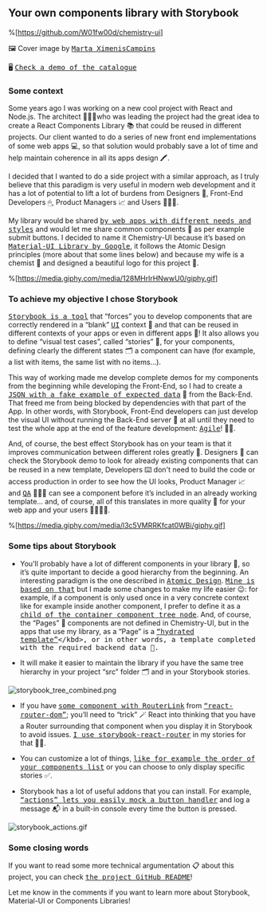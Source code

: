 ## Your own components library with Storybook

%[https://github.com/W01fw00d/chemistry-ui]


🖼 Cover image by <kbd>[Marta XimenisCampins](https://www.domestika.org/es/projects/686589-chemistry-ui)</kbd>

🖥 <kbd>[Check a demo of the catalogue](https://chemistry-ui.netlify.app/)</kbd>


### Some context

Some years ago I was working on a new cool project with React and Node.js. The architect 👨🏽‍💻who was leading the project had the great idea to create a React Components Library 📚 that could be reused in different projects. Our client wanted to do a series of new front end implementations of some web apps 💻, so that solution would probably save a lot of time and help maintain coherence in all its apps design 🖍.

I decided that I wanted to do a side project with a similar approach, as I truly believe that this paradigm is very useful in modern web development and it has a lot of potential to lift a lot of burdens from Designers 📐, Front-End Developers 🖱, Product Managers 📈 and Users 🙋🏻‍♀️.

My library would be shared <kbd>[by web apps with different needs and styles](https://github.com/W01fw00d/cooking-with-amateurs)</kbd> and would let me share common components 🧩 as per example submit buttons. I decided to name it Chemistry-UI because it’s based on <kbd>[Material-UI Library by Google](https://material-ui.com)</kbd>, it follows the Atomic Design principles (more about that some lines below) and because my wife is a chemist 🧪 and designed a beautiful logo for this project 🥰.

%[https://media.giphy.com/media/128MHrlrHNwwU0/giphy.gif]


### To achieve my objective I chose Storybook

<kbd>[Storybook is a tool](https://storybook.js.org/)</kbd> that “forces” you to develop components that are correctly rendered in a “blank” <kbd>[UI](https://en.m.wikipedia.org/wiki/User_interface)</kbd> context 📂 and that can be reused in different contexts of your apps or even in different apps 🔗! It also allows you to define “visual test cases”, called “stories” 📝, for your components, defining clearly the different states 🗂 a component can have (for example, a list with items, the same list with no items...).

This way of working made me develop complete demos for my components from the beginning while developing the Front-End, so I had to create a <kbd>[JSON with a fake example of expected data](https://github.com/W01fw00d/chemistry-ui/blob/master/.storybook/fake_data/recipes.json)</kbd> 📑 from the Back-End. That freed me from being blocked by dependencies with that part of the App. In other words, with Storybook, Front-End developers can just develop the visual UI without running the Back-End server 💽 at all until they need to test the whole app at the end of the feature development: <kbd>[Agile](https://en.m.wikipedia.org/wiki/Agile_software_development)</kbd>! 🤘🏿.

And, of course, the best effect Storybook has on your team is that it improves communication between different roles greatly 🤝. Designers 📐 can check the Storybook demo to look for already existing components that can be reused in a new template, Developers ⌨️ don't need to build the code or access production in order to see how the UI looks, Product Manager 📈 and <kbd>[QA](https://www.careerexplorer.com/careers/software-quality-assurance-engineer/)</kbd> 🕵🏼‍♀️ can see a component before it’s included in an already working template… and, of course, all of this translates in more quality 🌟 for your web app and your users 👩‍👩‍👦‍👦.

%[https://media.giphy.com/media/l3c5VMRRKfcat0WBi/giphy.gif]


### Some tips about Storybook

- You’ll probably have a lot of different components in your library 📔, so it’s quite important to decide a good hierarchy from the beginning. An interesting paradigm is the one described in <kbd>[Atomic Design](https://bradfrost.com/blog/post/atomic-web-design/)</kbd>. <kbd>[Mine is based on that](https://github.com/W01fw00d/chemistry-ui/tree/master/src/components)</kbd> but I made some changes to make my life easier 😉: for example, if a component is only used once in a very concrete context like for example inside another component, I prefer to define it as a <kbd>[child of the container component tree node](https://github.com/W01fw00d/chemistry-ui/tree/master/src/components/organisms/list/item)</kbd>. And, of course, the “Pages” 📄 components are not defined in Chemistry-UI, but in the apps that use my library, as a “Page” is a <kbd>[“hydrated template”](https://stackoverflow.com/questions/6991135/what-does-it-mean-to-hydrate-an-object#:~:text=Hydration%20refers%20to%20the%20process,is%20done%20for%20performance%20reasons.)</kbd>, or in other words, a template completed with the required backend data 💽.

- It will make it easier to maintain the library if you have the same tree hierarchy in your project “src” folder 🗂 and in your Storybook stories.


![storybook_tree_combined.png](https://cdn.hashnode.com/res/hashnode/image/upload/v1619516631151/Zw8QSDXPW.png)


- If you have <kbd>[some component with RouterLink](https://github.com/W01fw00d/chemistry-ui/blob/master/src/components/atoms/links/internal.jsx)</kbd> from <kbd>[“react-router-dom”](https://www.npmjs.com/package/react-router-dom)</kbd>; you’ll need to “trick” 🪄 React into thinking that you have a Router surrounding that component when you display it in Storybook to avoid issues. <kbd>[I use storybook-react-router](https://github.com/W01fw00d/chemistry-ui/blob/master/src/components/atoms/links/internal.stories.jsx)</kbd> in my stories for that 👍🏾.

- You can customize a lot of things, <kbd>[like for example the order of your components list](https://github.com/W01fw00d/chemistry-ui/blob/master/.storybook/preview.js#L4)</kbd> or you can choose to only display specific stories ✅.

- Storybook has a lot of useful addons that you can install. For example, <kbd>[“actions” lets you easily mock a button handler](https://github.com/W01fw00d/chemistry-ui/blob/master/src/components/atoms/buttons/icon.stories.jsx#L16)</kbd> and log a message 📬 in a built-in console every time the button is pressed.


![storybook_actions.gif](https://cdn.hashnode.com/res/hashnode/image/upload/v1619516671348/W9bPy8Ki6.gif)


### Some closing words

If you want to read some more technical argumentation 📋 about this project, you can check <kbd>[the project GitHub README](https://github.com/W01fw00d/chemistry-ui/blob/master/README.md)</kbd>!

Let me know in the comments if you want to learn more about Storybook, Material-UI or Components Libraries!
